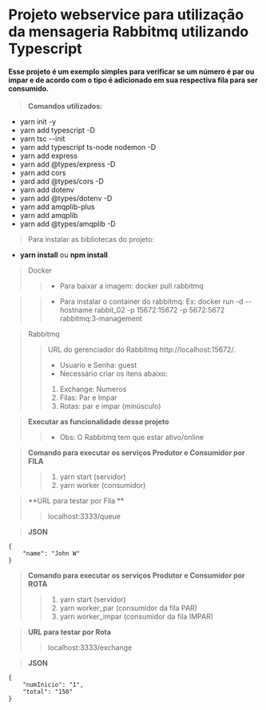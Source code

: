 # Projeto webservice para utilização da mensageria Rabbitmq utilizando Typescript
#### Esse projeto é um exemplo simples para verificar se um número é par ou impar e de acordo com o tipo é adicionado em sua respectiva fila para ser consumido.

> **Comandos utilizados:**

* yarn init -y
* yarn add typescript -D
* yarn tsc --init 
* yarn add typescript ts-node nodemon -D
* yarn add express
* yarn add @types/express -D
* yarn add cors
* yard add @types/cors -D
* yarn add dotenv
* yarn add @types/dotenv -D
* yarn add amqplib-plus
* yarn add amqplib
* yarn add @types/amqplib -D

> Para instalar as bibliotecas do projeto: 
* **yarn install** ou **npm install**

> Docker
>> * Para baixar a imagem:
docker pull rabbitmq

>> * Para instalar o container do rabbitmq: 
>> Ex: docker run -d --hostname rabbit_02 -p 15672:15672 -p 5672:5672 rabbitmq:3-management

> Rabbitmq
>> URL do gerenciador do Rabbitmq http://localhost:15672/.
>> * Usuario e Senha: guest
>> * Necessário criar os itens abaixo: 
>> 1. Exchange: Numeros 
>> 2. Filas: Par e Impar
>> 3. Rotas: par e impar (minúsculo) 

> **Executar as funcionalidade desse projeto**
>> * Obs: O Rabbitmq tem que estar ativo/online 

> **Comando para executar os serviços Produtor e Consumidor por FILA**
>> 1. yarn start (servidor)
>> 2. yarn worker (consumidor)

> **URL para testar por Fila **
>> localhost:3333/queue

> **JSON**
```
{
	"name": "John W"
}
```

> **Comando para executar os serviços Produtor e Consumidor por ROTA**
>> 1. yarn start (servidor)
>> 2. yarn worker_par (consumidor da fila PAR)
>> 3. yarn worker_impar (consumidor da fila IMPAR)

> **URL para testar por Rota**
>> localhost:3333/exchange

> **JSON**
```
{
	"numInicio": "1",
	"total": "150"
}
```
